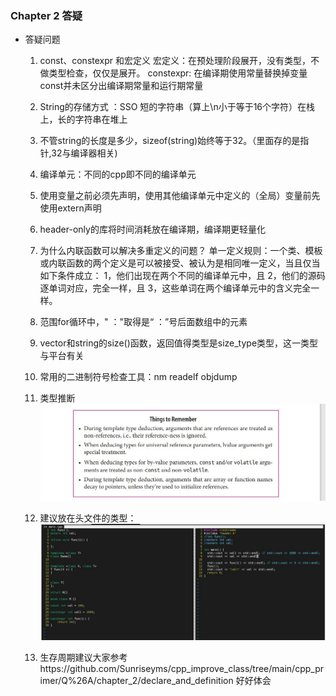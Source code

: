 ### Chapter 2  答疑
- 答疑问题


  1.  const、constexpr 和宏定义
    宏定义：在预处理阶段展开，没有类型，不做类型检查，仅仅是展开。
    constexpr: 在编译期使用常量替换掉变量
    const并未区分出编译期常量和运行期常量

  2. String的存储方式 ：SSO 短的字符串（算上\n小于等于16个字符）在栈上，长的字符串在堆上

  3. 不管string的长度是多少，sizeof(string)始终等于32。（里面存的是指针,32与编译器相关)

  4. 编译单元：不同的cpp即不同的编译单元

  5. 使用变量之前必须先声明，使用其他编译单元中定义的（全局）变量前先使用extern声明

  6. header-only的库将时间消耗放在编译期，编译期更轻量化

  7. 为什么内联函数可以解决多重定义的问题？
      单一定义规则：一个类、模板或内联函数的两个定义是可以被接受、被认为是相同唯一定义，当且仅当如下条件成立：
      1，他们出现在两个不同的编译单元中，且
      2，他们的源码逐单词对应，完全一样，且
      3，这些单词在两个编译单元中的含义完全一样。

  8. 范围for循环中，" ："取得是“ ：”号后面数组中的元素

  9. vector和string的size()函数，返回值得类型是size_type类型，这一类型与平台有关

  10. 常用的二进制符号检查工具：nm readelf objdump

  11. 类型推断
    ![](img/chap3/type_deduction.JPEG)

  12. 建议放在头文件的类型：
   ![](img/chap3/header_file.JPEG)

  13. 生存周期建议大家参考https://github.com/Sunriseyms/cpp_improve_class/tree/main/cpp_primer/Q%26A/chapter_2/declare_and_definition 好好体会
